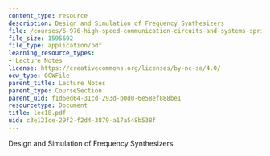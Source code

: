 ```yaml
---
content_type: resource
description: Design and Simulation of Frequency Synthesizers
file: /courses/6-976-high-speed-communication-circuits-and-systems-spring-2003/c3e121ce29f2f2d43879a17a548b538f_lec18.pdf
file_size: 1595692
file_type: application/pdf
learning_resource_types:
- Lecture Notes
license: https://creativecommons.org/licenses/by-nc-sa/4.0/
ocw_type: OCWFile
parent_title: Lecture Notes
parent_type: CourseSection
parent_uid: f1d6ed64-31cd-293d-b0d0-6e58ef888be1
resourcetype: Document
title: lec18.pdf
uid: c3e121ce-29f2-f2d4-3879-a17a548b538f
---
```

Design and Simulation of Frequency Synthesizers